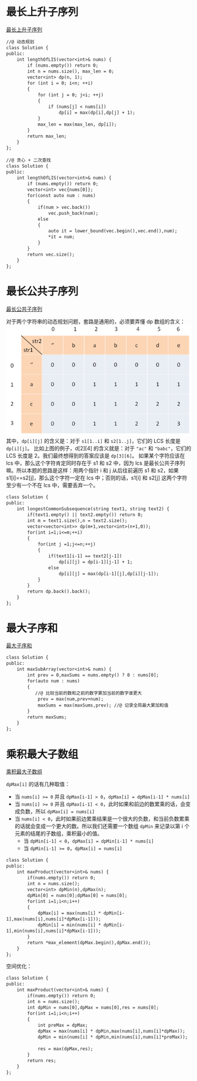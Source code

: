# 最长上升子序列
[最长上升子序列](https://leetcode-cn.com/problems/longest-increasing-subsequence/)

```
//@ 动态规划
class Solution {
public:
    int lengthOfLIS(vector<int>& nums) {        
        if (nums.empty()) return 0;
        int n = nums.size(), max_len = 0;
        vector<int> dp(n, 1);
        for (int i = 0; i<n; ++i)
        {
            for (int j = 0; j<i; ++j)
            {
                if (nums[j] < nums[i])
                    dp[i] = max(dp[i],dp[j] + 1);
            }
            max_len = max(max_len, dp[i]);
        }
        return max_len;
    }
};

//@ 贪心 + 二次查找
class Solution {
public:
    int lengthOfLIS(vector<int>& nums) {        
        if (nums.empty()) return 0;
        vector<int> vec{nums[0]};
		for(const auto num : nums)
		{
			if(num > vec.back())
				vec.push_back(num);
			else
			{
				auto it = lower_bound(vec.begin(),vec.end(),num);
				*it = num;
			}
		}
		return vec.size();
    }
};
```

# 最长公共子序列
[最长公共子序列](https://leetcode-cn.com/problems/longest-common-subsequence/)

对于两个字符串的动态规划问题，套路是通用的，必须要弄懂 dp 数组的含义：
![](../../img/lcs.png)
其中，`dp[i][j]` 的含义是：对于 `s1[1..i]` 和 `s2[1..j]`，它们的 LCS 长度是 `dp[i][j]`。
比如上图的例子，d[2][4] 的含义就是：对于 `"ac"` 和 `"babc"`，它们的 LCS 长度是 2。我们最终想得到的答案应该是 `dp[3][6]`。
如果某个字符应该在 lcs 中，那么这个字符肯定同时存在于 s1 和 s2 中，因为 lcs 是最长公共子序列嘛。所以本题的思路是这样：用两个指针 i 和 j 从后往前遍历 s1 和 s2，如果 s1[i]==s2[j]，那么这个字符一定在 lcs 中；否则的话，s1[i] 和 s2[j] 这两个字符至少有一个不在 lcs 中，需要丢弃一个。

```
class Solution {
public:
    int longestCommonSubsequence(string text1, string text2) {
        if(text1.empty() || text2.empty()) return 0;
        int m = text1.size(),n = text2.size();
        vector<vector<int>> dp(m+1,vector<int>(n+1,0));
        for(int i=1;i<=m;++i)
        {
            for(int j =1;j<=n;++j)
            {
                if(text1[i-1] == text2[j-1])                
                    dp[i][j] = dp[i-1][j-1] + 1;
                else
                    dp[i][j] = max(dp[i-1][j],dp[i][j-1]);
            }
        }
        return dp.back().back();
    }
};
```

# 最大子序和

[最大子序和](https://leetcode-cn.com/problems/maximum-subarray/)

```
class Solution {
public:
    int maxSubArray(vector<int>& nums) {
        int prev = 0,maxSums = nums.empty() ? 0 : nums[0];
        for(auto num : nums)
        {
           //@ 比较当前的数和之前的数字累加当前的数字谁更大
            prev = max(num,prev+num);
            maxSums = max(maxSums,prev); //@ 记录全局最大累加和值
        }
        return maxSums;
    }
};
```

# 乘积最大子数组

[乘积最大子数组](https://leetcode-cn.com/problems/maximum-product-subarray/)

`dpMax[i]` 的话有几种取值：

- 当 `nums[i] >= 0` 并且 `dpMax[i-1] > 0`，`dpMax[i] = dpMax[i-1] * nums[i]`
- 当 `nums[i] >= 0` 并且 `dpMax[i-1] < 0`，此时如果和前边的数累乘的话，会变成负数，所以 `dpMax[i] = nums[i]`
- 当 `nums[i] < 0`，此时如果前边累乘结果是一个很大的负数，和当前负数累乘的话就会变成一个更大的数。所以我们还需要一个数组 `dpMin` 来记录以第 i 个元素的结尾的子数组，乘积最小的值。
  - 当 `dpMin[i-1] < 0`，`dpMax[i] = dpMin[i-1] * nums[i]`
  - 当 `dpMin[i-1] >= 0`，`dpMax[i] = nums[i]`

```
class Solution {
public:
    int maxProduct(vector<int>& nums) {
        if(nums.empty()) return 0;
		int n = nums.size();
        vector<int> dpMin(n),dpMax(n);
        dpMin[0] = nums[0];dpMax[0] = nums[0];
        for(int i=1;i<n;i++)
        {
            dpMax[i] = max(nums[i] * dpMin[i-1],max(nums[i],nums[i]*dpMax[i-1]));
            dpMin[i] = min(nums[i] * dpMin[i-1],min(nums[i],nums[i]*dpMax[i-1]));
        }
        return *max_element(dpMax.begin(),dpMax.end());
    }
};
```

空间优化：

```
class Solution {
public:
    int maxProduct(vector<int>& nums) {
        if(nums.empty()) return 0;
		int n = nums.size();
        int dpMin = nums[0],dpMax = nums[0],res = nums[0];
        for(int i=1;i<n;i++)
        {
			int preMax = dpMax;
            dpMax = max(nums[i] * dpMin,max(nums[i],nums[i]*dpMax));
            dpMin = min(nums[i] * dpMin,min(nums[i],nums[i]*preMax));
			
			res = max(dpMax,res);
        }
        return res;
    }
};
```